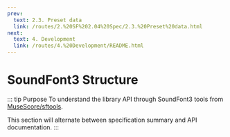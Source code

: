 ```yaml
---
prev:
  text: 2.3. Preset data
  link: /routes/2.%20SF%202.04%20Spec/2.3.%20Preset%20data.html
next:
  text: 4. Development
  link: /routes/4.%20Development/README.html
---
```


# SoundFont3 Structure
::: tip Purpose
To understand the library API through SoundFont3 tools from [MuseScore/sftools](https://github.com/musescore/sftools).

This section will alternate between specification summary and API documentation.
:::

<Badge type="danger" text="Section incomplete" />

